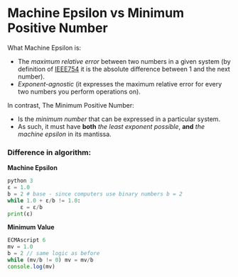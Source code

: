 # Machine Epsilon vs Minimum Positive Number
What Machine Epsilon is:
* The *maximum relative error* between two numbers in a given system (by definition of [IEEE754](https://www.wikiwand.com/en/IEEE_754) it is the absolute difference between 1 and the next number).
* *Exponent-agnostic* (it expresses the maximum relative error for every two numbers you perform operations on).

In contrast, The Minimum Positive Number:
* Is the *minimum number* that can be expressed in a particular system.
* As such, it must have **both** *the least exponent possible*, **and** *the machine epsilon* in its mantissa.

### Difference in algorithm:  
**Machine Epsilon**
```python
python 3
ε = 1.0
b = 2 # base - since computers use binary numbers b = 2
while 1.0 + ε/b != 1.0:
    ε = ε/b
print(ε)
```
**Minimum Value**
```javascript
ECMAscript 6
mv = 1.0
b = 2 // same logic as before
while (mv/b != 0) mv = mv/b
console.log(mv)
```
